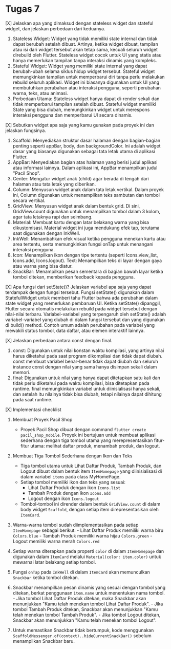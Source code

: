 # Tugas 7

[X] Jelaskan apa yang dimaksud dengan stateless widget dan stateful widget, dan jelaskan perbedaan dari keduanya.
1) Stateless Widget: Widget yang tidak memiliki state internal dan tidak dapat berubah setelah dibuat. Artinya, ketika widget dibuat, tampilan atau isi dari widget tersebut akan tetap sama, kecuali seluruh widget direbuild oleh Flutter. Stateless widget cocok untuk UI yang statis atau hanya memerlukan tampilan tanpa interaksi dinamis yang kompleks.
2) Stateful Widget: Widget yang memiliki state internal yang dapat berubah-ubah selama siklus hidup widget tersebut. Stateful widget memungkinkan tampilan untuk memperbarui diri tanpa perlu melakukan rebuild seluruh aplikasi. Widget ini biasanya digunakan untuk UI yang membutuhkan perubahan atau interaksi pengguna, seperti perubahan warna, teks, atau animasi.
3) Perbedaan Utama: Stateless widget hanya dapat di-render sekali dan tidak memperbarui tampilan setelah dibuat.
Stateful widget memiliki State yang bisa diubah, memungkinkan widget untuk merespons interaksi pengguna dan memperbarui UI secara dinamis.

[X] Sebutkan widget apa saja yang kamu gunakan pada proyek ini dan jelaskan fungsinya.
1) Scaffold: Menyediakan struktur dasar halaman dengan bagian-bagian penting seperti appBar, body, dan backgroundColor. Ini adalah widget dasar yang biasanya digunakan sebagai tata letak utama di aplikasi Flutter.
2) AppBar: Menyediakan bagian atas halaman yang berisi judul aplikasi atau informasi lainnya. Dalam aplikasi ini, AppBar menampilkan judul "Pacil Shop".
3) Center: Mengatur widget anak (child) agar berada di tengah dari halaman atau tata letak yang diberikan.
4) Column: Menyusun widget anak dalam tata letak vertikal. Dalam proyek ini, Column digunakan untuk menampilkan teks sambutan dan tombol secara vertikal.
5) GridView: Menyusun widget anak dalam bentuk grid. Di sini, GridView.count digunakan untuk menampilkan tombol dalam 3 kolom, agar tata letaknya rapi dan seimbang.
6) Material: Membuat kartu dengan latar belakang warna yang bisa dikustomisasi. Material widget ini juga mendukung efek tap, terutama saat digunakan dengan InkWell.
7) InkWell: Menambahkan efek visual ketika pengguna menekan kartu atau area tertentu, serta memungkinkan fungsi onTap untuk menangani interaksi pengguna.
8) Icon: Menampilkan ikon dengan tipe tertentu (seperti Icons.view_list, Icons.add, Icons.logout).
Text: Menampilkan teks di layar dengan gaya atau warna yang bisa diatur.
9) SnackBar: Menampilkan pesan sementara di bagian bawah layar ketika tombol ditekan, memberikan feedback kepada pengguna.

[X] Apa fungsi dari setState()? Jelaskan variabel apa saja yang dapat terdampak dengan fungsi tersebut.
Fungsi setState() digunakan dalam StatefulWidget untuk memberi tahu Flutter bahwa ada perubahan dalam state widget yang memerlukan pembaruan UI. Ketika setState() dipanggil, Flutter secara otomatis melakukan rebuild pada widget tersebut dengan nilai-nilai terbaru. Variabel-variabel yang terpengaruh oleh setState() adalah variabel-variabel yang diubah di dalam fungsi tersebut dan yang digunakan di build() method. Contoh umum adalah perubahan pada variabel yang mewakili status tombol, data daftar, atau elemen interaktif lainnya.

[X] Jelaskan perbedaan antara const dengan final.
1) const: Digunakan untuk nilai konstan waktu kompilasi, yang artinya nilai harus diketahui pada saat program dikompilasi dan tidak dapat diubah. const membuat variabel benar-benar tidak dapat diubah dan seluruh instance const dengan nilai yang sama hanya disimpan sekali dalam memori.
2) final: Digunakan untuk nilai yang hanya dapat ditetapkan satu kali dan tidak perlu diketahui pada waktu kompilasi, bisa ditetapkan pada runtime. final memungkinkan variabel untuk diinisialisasi hanya sekali, dan setelah itu nilainya tidak bisa diubah, tetapi nilainya dapat dihitung pada saat runtime.

[X] Implementasi checklist
1) Membuat Proyek Pacil Shop
   - Proyek Pacil Shop dibuat dengan command `flutter create pacil_shop_mobile`. Proyek ini bertujuan untuk membuat aplikasi sederhana dengan tiga tombol utama yang merepresentasikan fitur-fitur utama: melihat daftar produk, menambah produk, dan logout.

2) Membuat Tiga Tombol Sederhana dengan Ikon dan Teks
   - Tiga tombol utama untuk Lihat Daftar Produk, Tambah Produk, dan Logout dibuat dalam bentuk item `ItemHomepage` yang diinisialisasi di dalam variabel `items` pada class MyHomePage.
   - Setiap tombol memiliki ikon dan teks yang sesuai:
       - Lihat Daftar Produk dengan ikon `Icons.list`
       - Tambah Produk dengan ikon `Icons.add`
       - Logout dengan ikon `Icons.logout`
   - Tombol-tombol ini dirender dalam bentuk `GridView.count` di dalam body widget `Scaffold`, dengan setiap item direpresentasikan oleh `ItemCard`.

3) Warna-warna tombol sudah diimplementasikan pada setiap `ItemHomepage` sebagai berikut:
       - Lihat Daftar Produk memiliki warna biru `Colors.blue`
       - Tambah Produk memiliki warna hijau `Colors.green`
       - Logout memiliki warna merah `Colors.red`

4) Setiap warna diterapkan pada properti `color` di dalam `ItemHomepage` dan digunakan dalam `ItemCard` melalui `Material(color: item.color)` untuk mewarnai latar belakang setiap tombol.

5) Fungsi `onTap` pada `InkWell` di dalam `ItemCard` akan memunculkan `Snackbar` ketika tombol ditekan.

6) Snackbar menampilkan pesan dinamis yang sesuai dengan tombol yang ditekan, berkat penggunaan `item.name` untuk menentukan nama tombol.
       - Jika tombol Lihat Daftar Produk ditekan, maka Snackbar akan menunjukkan "Kamu telah menekan tombol Lihat Daftar Produk".
       - Jika tombol Tambah Produk ditekan, Snackbar akan menunjukkan "Kamu telah menekan tombol Tambah Produk".
       - Jika tombol Logout ditekan, Snackbar akan menunjukkan "Kamu telah menekan tombol Logout".

7) Untuk memastikan Snackbar tidak bertumpuk, kode menggunakan `ScaffoldMessenger.of(context)..hideCurrentSnackBar()` sebelum menampilkan Snackbar baru.